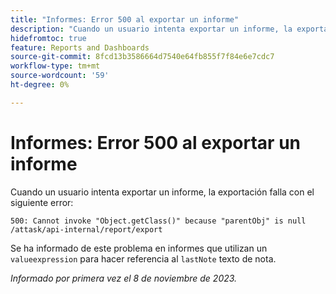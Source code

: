 ```yaml
---
title: "Informes: Error 500 al exportar un informe"
description: "Cuando un usuario intenta exportar un informe, la exportación falla con un error 500."
hidefromtoc: true
feature: Reports and Dashboards
source-git-commit: 8fcd13b3586664d7540e64fb855f7f84e6e7cdc7
workflow-type: tm+mt
source-wordcount: '59'
ht-degree: 0%

---
```



# Informes: Error 500 al exportar un informe

Cuando un usuario intenta exportar un informe, la exportación falla con el siguiente error:

```
500: Cannot invoke "Object.getClass()" because "parentObj" is null /attask/api-internal/report/export
```

Se ha informado de este problema en informes que utilizan un `valueexpression` para hacer referencia al `lastNote` texto de nota.

_Informado por primera vez el 8 de noviembre de 2023._
